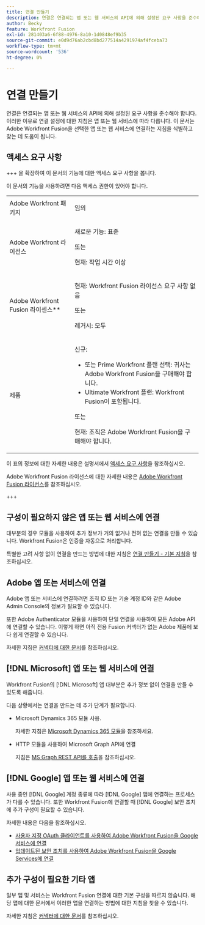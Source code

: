 ```yaml
---
title: 연결 만들기
description: 연결은 연결되는 앱 또는 웹 서비스의 API에 의해 설정된 요구 사항을 준수해야 합니다. 이러한 이유로 연결 설정에 대한 지침은 앱 또는 웹 서비스에 따라 다릅니다. 이 문서는 Adobe Workfront Fusion을 선택한 앱 또는 웹 서비스에 연결하는 지침을 식별하고 찾는 데 도움이 됩니다.
author: Becky
feature: Workfront Fusion
exl-id: 281403a6-6f88-4976-8a10-1d0848ef9b35
source-git-commit: e0d9d76ab2cbd8bd277514a4291974af4fceba73
workflow-type: tm+mt
source-wordcount: '536'
ht-degree: 0%

---
```


# 연결 만들기

연결은 연결되는 앱 또는 웹 서비스의 API에 의해 설정된 요구 사항을 준수해야 합니다. 이러한 이유로 연결 설정에 대한 지침은 앱 또는 웹 서비스에 따라 다릅니다. 이 문서는 Adobe Workfront Fusion을 선택한 앱 또는 웹 서비스에 연결하는 지침을 식별하고 찾는 데 도움이 됩니다.

## 액세스 요구 사항

+++ 을 확장하여 이 문서의 기능에 대한 액세스 요구 사항을 봅니다.

이 문서의 기능을 사용하려면 다음 액세스 권한이 있어야 합니다.

<table style="table-layout:auto">
 <col> 
 <col> 
 <tbody> 
  <tr> 
   <td role="rowheader">Adobe Workfront 패키지 
   <td> <p>임의</p> </td> 
  </tr> 
  <tr data-mc-conditions=""> 
   <td role="rowheader">Adobe Workfront 라이선스</td> 
   <td> <p>새로운 기능: 표준</p><p>또는</p><p>현재: 작업 시간 이상</p> </td> 
  </tr> 
  <tr> 
   <td role="rowheader">Adobe Workfront Fusion 라이센스**</td> 
   <td>
   <p>현재: Workfront Fusion 라이선스 요구 사항 없음</p>
   <p>또는</p>
   <p>레거시: 모두 </p>
   </td> 
  </tr> 
  <tr> 
   <td role="rowheader">제품</td> 
   <td>
   <p>신규:</p> <ul><li>또는 Prime Workfront 플랜 선택: 귀사는 Adobe Workfront Fusion을 구매해야 합니다.</li><li>Ultimate Workfront 플랜: Workfront Fusion이 포함됩니다.</li></ul>
   <p>또는</p>
   <p>현재: 조직은 Adobe Workfront Fusion을 구매해야 합니다.</p>
   </td> 
  </tr>
 </tbody> 
</table>

이 표의 정보에 대한 자세한 내용은 설명서에서 [액세스 요구 사항](/help/workfront-fusion/references/licenses-and-roles/access-level-requirements-in-documentation.md)을 참조하십시오.

Adobe Workfront Fusion 라이선스에 대한 자세한 내용은 [Adobe Workfront Fusion 라이선스](/help/workfront-fusion/set-up-and-manage-workfront-fusion/licensing-operations-overview/license-automation-vs-integration.md)를 참조하십시오.

+++

## 구성이 필요하지 않은 앱 또는 웹 서비스에 연결

대부분의 경우 모듈을 사용하여 추가 정보가 거의 없거나 전혀 없는 연결을 만들 수 있습니다. Workfront Fusion은 인증을 자동으로 처리합니다.

특별한 고려 사항 없이 연결을 만드는 방법에 대한 지침은 [연결 만들기 - 기본 지침](/help/workfront-fusion/create-scenarios/connect-to-apps/connect-to-fusion-general.md)을 참조하십시오.

## Adobe 앱 또는 서비스에 연결

Adobe 앱 또는 서비스에 연결하려면 조직 ID 또는 기술 계정 ID와 같은 Adobe Admin Console의 정보가 필요할 수 있습니다.

또한 Adobe Authenticator 모듈을 사용하여 단일 연결을 사용하여 모든 Adobe API에 연결할 수 있습니다. 이렇게 하면 아직 전용 Fusion 커넥터가 없는 Adobe 제품에 보다 쉽게 연결할 수 있습니다.

자세한 지침은 [커넥터에 대한 문서](/help/workfront-fusion/references/apps-and-modules/apps-and-modules-toc.md#connectors-for-adobe-products)를 참조하십시오.

## [!DNL Microsoft] 앱 또는 웹 서비스에 연결

Workfront Fusion의 [!DNL Microsoft] 앱 대부분은 추가 정보 없이 연결을 만들 수 있도록 해줍니다.

다음 상황에서는 연결을 만드는 데 추가 단계가 필요합니다.

* Microsoft Dynamics 365 모듈 사용.

  자세한 지침은 [Microsoft Dynamics 365 모듈](/help/workfront-fusion/references/apps-and-modules/third-party-connectors/microsoft-dynamics-365-modules.md)을 참조하세요.

* HTTP 모듈을 사용하여 Microsoft Graph API에 연결

  지침은 [MS Graph REST API를 호출](/help/workfront-fusion/create-scenarios/connect-to-apps/call-the-ms-graph-rest-api.md)을 참조하십시오.

## [!DNL Google] 앱 또는 웹 서비스에 연결

사용 중인 [!DNL Google] 계정 종류에 따라 [!DNL Google] 앱에 연결하는 프로세스가 다를 수 있습니다. 또한 Workfront Fusion에 연결할 때 [!DNL Google] 보안 조치에 추가 구성이 필요할 수 있습니다.

자세한 내용은 다음을 참조하십시오.

* [사용자 지정 OAuth 클라이언트를 사용하여 Adobe Workfront Fusion을 Google 서비스에 연결](/help/workfront-fusion/create-scenarios/connect-to-apps/connect-fusion-to-google-using-oauth.md)
* [업데이트된 보안 조치를 사용하여 Adobe Workfront Fusion을 Google Services에 연결](/help/workfront-fusion/create-scenarios/connect-to-apps/connect-to-google-with-new-security-measures.md)

## 추가 구성이 필요한 기타 앱

일부 앱 및 서비스는 Workfront Fusion 연결에 대한 기본 구성을 따르지 않습니다. 해당 앱에 대한 문서에서 이러한 앱을 연결하는 방법에 대한 지침을 찾을 수 있습니다.

자세한 지침은 [커넥터에 대한 문서](/help/workfront-fusion/references/apps-and-modules/apps-and-modules-toc.md#connectors-for-third-party-applications)를 참조하십시오.
